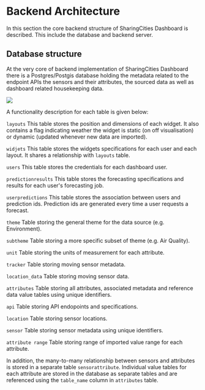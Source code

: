 # Backend Architecture

In this section the core backend structure of SharingCities Dashboard is described. This include the database and backend server.

## Database structure 
At the very core of backend implementation of SharingCities Dashboard there is a Postgres/Postgis database holding the metadata related to the endpoint APIs the sensors and their attributes, the sourced data as well as dashboard related housekeeping data. 

![](https://github.com/FutureCitiesCatapult/SharingCitiesDashboard/tree/thanosbnt-patch-1-1/images/scd-metadata.png)

A functionality description for each table is given below:

``` layouts ``` This table stores the position and dimensions of each widget. It also contains a flag indicating weather the widget is static (on off visualisation) or dynamic (updated whenever new data are imported).

``` widjets ``` This table stores the widgets specifications for each user and each layout. It shares a relationship with ``` layouts ``` table.

``` users ``` This table stores the credentials for each dashboard user.

``` predictionresults ``` This table stores the forecasting specifications and results for each user's forecasting job.

``` userpredictions ``` This table stores the association between users and prediction ids. Prediction ids are generated every time a user requests a forecast.

``` theme ``` Table storing the general theme for the data source (e.g. Environment).

``` subtheme ``` Table storing a more specific subset of theme (e.g. Air Quality).

``` unit ``` Table storing the units of measurement for each attribute.

``` tracker ``` Table storing moving sensor metadata.

``` location_data ``` Table storing moving sensor data.

``` attributes ``` Table storing all attributes, associated metadata and reference data value tables using unique identifiers. 

``` api ``` Table storing API endopoints and specifications.

``` location ``` Table storing sensor locations.

``` sensor ``` Table storing sensor metadata using unique identifiers.

``` attribute range ``` Table storing range of imported value range for each attribute.

In addition, the many-to-many relationship between sensors and attributes is stored in a separate table ``` sensorattribute ```. Individual value tables for each attribute are stored in the database as separate tables and are referenced using the ``` table_name ``` column in ``` attributes ``` table.

